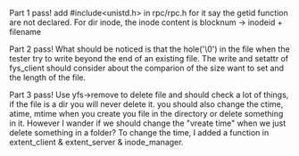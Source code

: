 Part 1 pass!
add #include<unistd.h> in rpc/rpc.h for it say the getid function are not declared.
For dir inode, the inode content is blocknum -> inodeid + filename

Part 2 pass!
What should be noticed is that the hole('\0') in the file when the tester try to write beyond the end of an existing file.
The write and setattr of fys_client should consider about the comparion of the size want to set and the length of the file.

Part 3 pass!
Use yfs->remove to delete file and should check a lot of things, if the file is a dir you will never delete it.
you should also change the ctime, atime, mtime when you create you file in the directory or delete something in it. However I wander if we should change the "vreate time" when we just delete something in a folder?
To change the time, I added a function in extent_client & extent_server & inode_manager.
